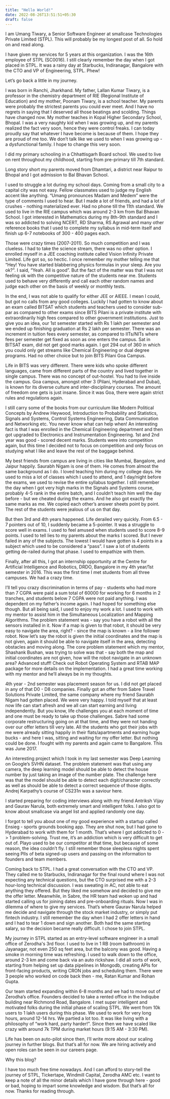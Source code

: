 ```yaml
---
title: "Hello World!"
date: 2022-08-26T13:51:51+05:30
draft: false
---
```


I am Umang Tiwary, a Senior Software Engineer at smallcase Technologies Private Limited (STPL). This will probably be my longest post of all. So hold on and read along.

I have given my services for 5 years at this organization. I was the 16th employee of STPL (SC0016). I still clearly remember the day when I got placed in STPL. It was a rainy day at Starbucks, Indiranagar, Bangalore with the CTO and VP of Engineering, STPL. Phew!

Let’s go back a little in my journey.

I was born in Ranchi, Jharkhand. My father, Lallan Kumar Tiwary, is a professor in the chemistry department of RIE (Regional Institute of Education) and my mother, Poonam Tiwary, is a school teacher. My parents were probably the strictest parents you could ever meet. And I have no regrets in saying that I deserved all those beatings and scolding. Things have changed now. My mother teaches in Kopal Higher Secondary School, Bhopal. I was a very naughty kid when I was growing up, and my parents realized the fact very soon, hence they were control freaks. I can today proudly say that whatever I have become is because of them. I hope they are proud of me too. We don’t talk like we used to when I was growing up - a dysfunctional family. I hope to change this very soon.

I did my primary schooling in a Chhattisgarh Board school. We used to live on rent throughout my childhood, starting from pre-primary till 7th standard.

Long story short my parents moved from Dhamtari, a district near Raipur to Bhopal and I got admission to Bal Bhavan School.

I used to struggle a lot during my school days. Coming from a small city to a capital city was not easy. Fellow classmates used to judge my English accent like anything. “Umang pronounces Madam and Medem” were the type of comments I used to hear. But I made a lot of friends, and had a lot of crushes - nothing materialized ever. Had no phone till the 11th standard. We used to live in the RIE campus which was around 2-3 km from Bal Bhavan School. I got interested in Mathematics during my 8th-9th standard and I was so addicted to solving NCERT, RD Sharma, RS Agrawal and many other reference books that I used to complete my syllabus in mid-term itself and finish up 6-7 notebooks of 300 - 400 pages each.

Those were crazy times (2007-2011). So much competition and I was clueless. I had to take the science stream, there was no other option. I enrolled myself in a JEE coaching institute called Vision Infinity Private Limited. Life got so, so hectic. I once remember my mother telling me that “Hey! You have started blabbering physics formulas in your sleep. Are you ok?". I said, “Yeah. All is good”. But the fact of the matter was that I was not feeling ok with the competitive nature of the students near me. Students used to behave very differently and call each other random names and judge each other on the basis of weekly or monthly tests.

In the end, I was not able to qualify for either JEE or AIEEE. I mean I could, but got no calls from any good colleges. Luckily I had gotten to know about an exam called BITSAT which students and teachers used to consider sub-par as compared to other exams since BITS Pilani is a private institute with extraordinarily high fees compared to other government institutions. Just to give you an idea, our 1st semester started with Rs 1 lakh per semester and we ended up finishing graduation at Rs 2 lakh per semester. There was an increment in tuition fees every semester, as compared to IITs/NITs where fees per semester get fixed as soon as one enters the campus. Sat in BITSAT exam, did not get good marks again. I got 294 out of 360 in which you could only get streams like Chemical Engineering or dual degree programs. Had no other choice but to join BITS Pilani Goa Campus.

Life in BITS was very different. There were kids who spoke different languages, came from different parts of the country and lived together in single campus. There was no concept of out-hostel. You had to live inside the campus. Goa campus, amongst other 3 (Pilani, Hyderabad and Dubai), is known for its diverse culture and inter-disciplinary courses. The amount of freedom one gets is just insane. Since it was Goa, there were again strict rules and regulations again.

I still carry some of the books from our curriculum like Modern Political Concepts by Andrew Heywood, Introduction to Probability and Statistics, Signals and Systems, Control Systems Engineering, Data Communication and Networking etc. You never know what can help when! An interesting fact is that I was enrolled in the Chemical Engineering department and then got upgraded to Electronics and Instrumentation Engineering. 1st and 2nd year was good - scored decent marks. Students were into competition again, but this time I decided not to focus on competition and only focus on studying what I like and leave the rest of the baggage behind.

My best friends from campus are living in cities like Mumbai, Bangalore, and Jaipur happily. Saurabh Nigam is one of them. He comes from almost the same background as I do. I loved teaching him during my college days. He used to miss a lot of classes which I used to attend, and 1 day/night before the exams, we used to revise the entire syllabus together. I still remember the day when I got very high marks in the Signals and Systems course, probably 4-5 rank in the entire batch, and I couldn’t teach him well the day before - but we cheated during the exams. And he also got exactly the same marks as me. We copied each other’s answer sheets point by point. The rest of the students were jealous of us on that day.

But then 3rd and 4th years happened. Life derailed very quickly. From 6.5 - 7 pointers out of 10, I suddenly became a 5-pointer. It was a struggle to score well in exams. I used to feel amused when students used to score 8-9 points. I used to tell lies to my parents about the marks I scored. But I never failed in any of the subjects. The lowest I would have gotten is 4 points in a subject which used to be considered a “pass”. I saw a lot of students getting de-railed during that phase. I used to empathize with them.

Finally, after all this, I got an internship opportunity at the Centre for Artificial Intelligence and Robotics, DRDO, Bangalore in my 4th year/1st semester in 2016. This was the first time I met students from all three campuses. We had a crazy time.

I’ll tell you crazy discrimination in terms of pay - students who had more than 7 CGPA were paid a sum total of 60000 for working for 6 months in 2 tranches, and students below 7 CGPA were not paid anything. I was dependent on my father’s income again. I had hoped for something else though. But all being said, I used to enjoy my work a lot. I used to work with my mentor to assist him in the Simultaneous Localization and Mapping Algorithms. The problem statement was - say you have a robot with all the sensors installed in it. Now if a map is given to that robot, it should be very easy to navigate the area, right? - since the map is known - a line follower robot. Now let’s say the robot is given the initial coordinates and the map is not given, again it should be able to navigate itself in the area, detecting obstacles and moving along. The core problem statement which my mentor, Shashank Bushan, was trying to solve was that - say both the map and initial coordinates are not given, how will the robot navigate in an unknown area? Advanced stuff! Check out Robot Operating System and RTAB MAP package for more details on the implementation. I had a great time working with my mentor and he’ll always be in my thoughts.

4th year - 2nd semester was placement season for us. I did not get placed in any of that D0 - D8 companies. Finally got an offer from Sabre Travel Solutions Private Limited, the same company where my friend Saurabh Nigam had gotten placed. We were very happy. I told myself that at least now life can start afresh and we all can start earning and living independently. But you know, life challenges you at each moment of time and one must be ready to take up those challenges. Sabre had some corporate restructuring going on at that time, and they were not handing over our offer letters till very late. All the students who got their jobs with me were already sitting happily in their flats/apartments and earning huge bucks - and here I was, sitting and waiting for my offer letter. But nothing could be done. I fought with my parents and again came to Bangalore. This was June 2017.

An interesting project which I took in my last semester was Deep Learning on Google’s SVHN dataset. The problem statement was that using any camera, the deep learning model should be able to detect the house number by just taking an image of the number plate. The challenge here was that the model should be able to detect each digit/character correctly as well as should be able to detect a correct sequence of those digits. Andrej Karpathy’s course of CS231n was a saviour here.

I started preparing for coding interviews along with my friend Antriksh Vijay and Gaurav Narula, both extremely smart and intelligent folks. I also got to know about smallcase via angel list and applied randomly one day.

I forgot to tell you about one of my good experience with a startup called Ensieg - sports grounds booking app. They are shut now, but I had gone to Hyderabad to work with them for 1 month. That’s where I got addicted to 0 -> 1 problem-solving. Trust me, it’s an addiction which is very difficult to get out of. Playo used to be our competitor at that time, but because of some reason, the idea couldn’t fly. I still remember those sleepless nights spent seeing PIIs of beta signed-up users and passing on the information to founders and team members.

Coming back to STPL. I had a great conversation with the CTO and VP. They called me to Starbucks, Indiranagar for the final round where I was not expecting any technical questions, but the CTO surprised me with a 2-3 hour-long technical discussion. I was sweating in AC, not able to eat anything they offered. But they liked me somehow and decided to give me the offer letter. Meanwhile, in Sabre, the HR team had woken up and had started calling us for joining dates and pre-onboarding rituals. Now I was in dilemma of where to give my services. That’s where Gaurav Narula helped me decide and navigate through the stock market industry, or simply put fintech industry. I still remember the day when I had 2 offer letters in hand and I had to tear 1 down and sign another. Both had the same starting salary, so the decision became really difficult. I chose to join STPL.

My journey in STPL started as an entry-level software engineer in a small office of Zerodha's 3rd floor. I used to live in 1 RB (room bathroom) in Jayanagar, not even 250 sq feet area, but the balcony was good. Having a smoke in morning time was refreshing. I used to walk down to the office, around 2-3 km and come back via an auto rickshaw. I did all sorts of work, starting from helping set up data pipelines in Mongodb, creating APIs for front-facing products, writing CRON jobs and scheduling them. There were 3 people who worked on code back then - me, Ratan Kumar and Rohan Gupta.

Our team started expanding within 6-8 months and we had to move out of Zerodha’s office. Founders decided to take a rented office in the Indiqube building near Richmond Road, Bangalore. I met super intelligent and motivated folks during the initial phase of scaling STPL. We went from 10k users to 1 lakh users during this phase. We used to work for very long hours, around 12-14 hrs. We partied a lot too. It was like living with a philosophy of “work hard, party harder!". Since then we have scaled like crazy with around 7k TPM during market hours (9:15 AM - 3:30 PM).

Life has been on auto-pilot since then, I’ll write more about our scaling journey in further blogs. But that’s all for now. We are hiring actively and open roles can be seen in our careers page.

Why this blog?

I have too much free time nowadays. And I can afford to story-tell the journey of STPL, Tickertape, Windmill Capital, Zerodha AMC etc. I want to keep a note of all the minor details which I have gone through here - good or bad, hoping to impart some knowledge and wisdom. But that’s all for now. Thanks for reading through.
